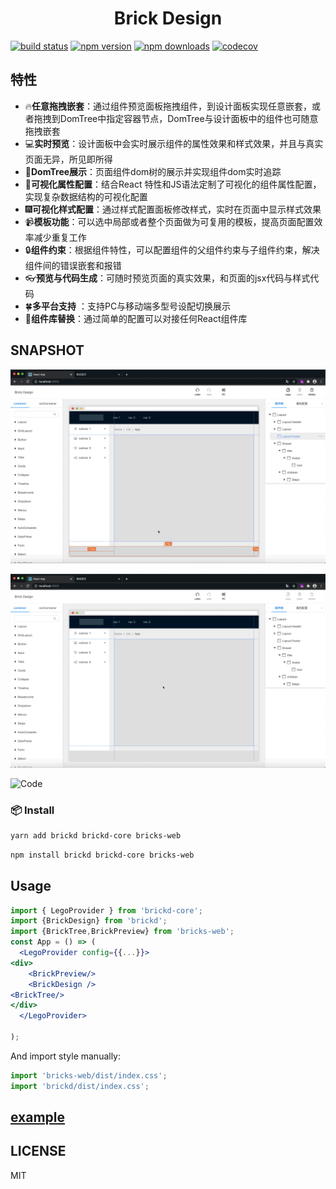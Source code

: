 <h1 align='center'>Brick Design</h1>

[![build status](https://travis-ci.org/brick-design/react-visual-editor.svg?branch=brickd)](https://travis-ci.org/github/brick-design/react-visual-editor)
[![npm version](https://img.shields.io/npm/v/brickd.svg?style=flat-square)](https://www.npmjs.com/package/brickd)
[![npm downloads](https://img.shields.io/npm/dm/brickd.svg?style=flat-square)](https://www.npmjs.com/package/brickd)
[![codecov](https://codecov.io/gh/brick-design/react-visual-editor/branch/brickd/graph/badge.svg)](https://codecov.io/gh/brick-design/react-visual-editor)

## 特性

- :fire:**任意拖拽嵌套**：通过组件预览面板拖拽组件，到设计面板实现任意嵌套，或者拖拽到DomTree中指定容器节点，DomTree与设计面板中的组件也可随意拖拽嵌套
- :computer:**实时预览**：设计面板中会实时展示组件的属性效果和样式效果，并且与真实页面无异，所见即所得
- :christmas_tree:**DomTree展示**：页面组件dom树的展示并实现组件dom实时追踪
- :gift:**可视化属性配置**：结合React 特性和JS语法定制了可视化的组件属性配置，实现复杂数据结构的可视化配置
- :fireworks:**可视化样式配置**：通过样式配置面板修改样式，实时在页面中显示样式效果
- :video_camera:**模板功能**：可以选中局部或者整个页面做为可复用的模板，提高页面配置效率减少重复工作
- :lock:**组件约束**：根据组件特性，可以配置组件的父组件约束与子组件约束，解决组件间的错误嵌套和报错
- :eyeglasses:**预览与代码生成**：可随时预览页面的真实效果，和页面的jsx代码与样式代码
- :four_leaf_clover:**多平台支持** ：支持PC与移动端多型号设配切换展示
- :dvd:**组件库替换**：通过简单的配置可以对接任何React组件库

## SNAPSHOT
![mobile](packages/docs/src/images/brickd1.gif)

![PC](packages/docs/src/images/brickd2.gif)

![Code](packages/docs/src/images/brickd3.gif)

###  📦 Install
```sh
yarn add brickd brickd-core bricks-web
```

```bash
npm install brickd brickd-core bricks-web
```
## Usage
```jsx
import { LegoProvider } from 'brickd-core';
import {BrickDesign} from 'brickd';
import {BrickTree,BrickPreview} from 'bricks-web';
const App = () => (
  <LegoProvider config={{...}}>
<div>
    <BrickPreview/>
    <BrickDesign />
<BrickTree/>
</div>
  </LegoProvider>

);
```
And import style manually:

```jsx
import 'bricks-web/dist/index.css';
import 'brickd/dist/index.css';
```
## [example](https://github.com/brick-design/brick-design-demo)


## LICENSE

MIT
